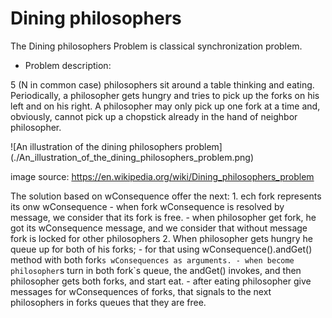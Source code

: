 #  Dining philosophers

  The Dining philosophers Problem is classical synchronization problem.

  - Problem description:

  5 (N in common case) philosophers sit around a table thinking and eating. Periodically, a philosopher gets hungry and
  tries to pick up the forks on his left and on his right. A philosopher may only pick up one fork at a time and,
  obviously, cannot pick up a chopstick already in the hand of neighbor philosopher.

  ![An illustration of the dining philosophers problem]
  (./An_illustration_of_the_dining_philosophers_problem.png)

  image source: https://en.wikipedia.org/wiki/Dining_philosophers_problem

  The solution based on wConsequence offer the next:
    1. ech fork represents its onw wConsequence
       - when fork wConsequence is resolved by message, we consider that its fork is free.
       - when philosopher get fork, he got its wConsequence message, and we consider that without message fork is locked
       for other philosophers
    2. When philosopher gets hungry he queue up for both of his forks;
       - for that using wConsequence().andGet() method with both fork`s wConsequences as arguments.
       - when become philosopher`s turn in both fork`s queue, the andGet() invokes, and then philosopher gets both forks,
       and start eat.
       - after eating philosopher give messages for wConsequences of forks, that signals to the next philosophers in
       forks queues that they are free.